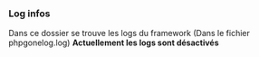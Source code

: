 ### Log infos
Dans ce dossier se trouve les logs du framework (Dans le fichier phpgonelog.log)
**Actuellement les logs sont désactivés**